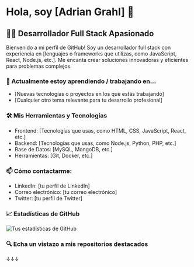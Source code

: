 # Hola, soy [Adrian Grahl] 👋

## 👨‍💻 Desarrollador Full Stack Apasionado

Bienvenido a mi perfil de GitHub! Soy un desarrollador full stack con experiencia en [lenguajes o frameworks que utilizas, como JavaScript, React, Node.js, etc.]. Me encanta crear soluciones innovadoras y eficientes para problemas complejos.

### 🌱 Actualmente estoy aprendiendo / trabajando en...
- [Nuevas tecnologías o proyectos en los que estás trabajando]
- [Cualquier otro tema relevante para tu desarrollo profesional]

### 🛠️ Mis Herramientas y Tecnologías
- Frontend: [Tecnologías que usas, como HTML, CSS, JavaScript, React, etc.]
- Backend: [Tecnologías que usas, como Node.js, Python, PHP, etc.]
- Base de Datos: [MySQL, MongoDB, etc.]
- Herramientas: [Git, Docker, etc.]

### 📫 Cómo contactarme:
- LinkedIn: [tu perfil de LinkedIn]
- Correo electrónico: [tu correo electrónico]
- Twitter: [tu perfil de Twitter]

### 📈 Estadísticas de GitHub
![Tus estadísticas de GitHub](https://github-readme-stats.vercel.app/api?username=tu-usuario&show_icons=true)

### 🔍 Echa un vistazo a mis repositorios destacados
↓↓↓
